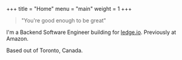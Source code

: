 +++
title = "Home"
menu = "main"
weight = 1
+++

> "You're good enough to be great"

I'm a Backend Software Engineer building for [ledge.io](https://ledge.io/). Previously at Amazon.

Based out of Toronto, Canada.
